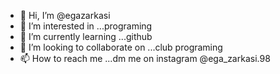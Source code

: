 - 👋 Hi, I’m @egazarkasi
- 👀 I’m interested in ...programing
- 🌱 I’m currently learning ...github
- 💞️ I’m looking to collaborate on ...club programing
- 📫 How to reach me ...dm me on instagram @ega_zarkasi.98

<!---
egazarkasi/egazarkasi is a ✨ special ✨ repository because its `README.md` (this file) appears on your GitHub profile.
You can click the Preview link to take a look at your changes.
--->
